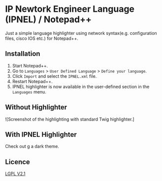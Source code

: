 # IP Newtork Engineer Language (IPNEL) / Notepad++


Just a simple language highlighter using network syntax(e.g. configuration files, cisco IOS etc.) for Notepad++.


Installation
------------

1. Start Notepad++.
2. Go to `Languages` > `User Defined Language` > `Define your language`.
3. Click `Import` and select the `IPNEL.xml` file.
4. Restart Notepad++.
5. IPNEL highlighter is now available in the user-defined section in the `Languages` menu.
 


 
Without Highlighter
--------------------

![Screenshot of the highlighting with standard Twig highlighter.]

With IPNEL Highlighter
----------------

Check out g a dark theme.


 
Licence
-------

[LGPL V2.1](https://github.com/caerosin/..../LICENSE.md)
